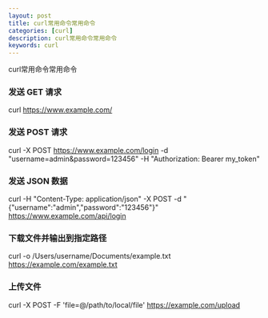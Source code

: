 ```yaml
---
layout: post
title: curl常用命令常用命令
categories: [curl]
description: curl常用命令常用命令
keywords: curl
---
```


curl常用命令常用命令

### 发送 GET 请求
curl https://www.example.com/

### 发送 POST 请求
curl -X POST https://www.example.com/login -d "username=admin&password=123456" -H "Authorization: Bearer my_token"

### 发送 JSON 数据
curl -H "Content-Type: application/json" -X POST -d "{\"username\":\"admin\",\"password\":\"123456\"}" https://www.example.com/api/login

### 下载文件并输出到指定路径
curl -o /Users/username/Documents/example.txt https://example.com/example.txt

### 上传文件
curl -X POST -F 'file=@/path/to/local/file' https://example.com/upload